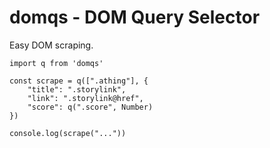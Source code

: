 # domqs - DOM Query Selector

Easy DOM scraping.

```
import q from 'domqs'

const scrape = q([".athing"], {
    "title": ".storylink",
    "link": ".storylink@href",
    "score": q(".score", Number)
})

console.log(scrape("..."))
```
